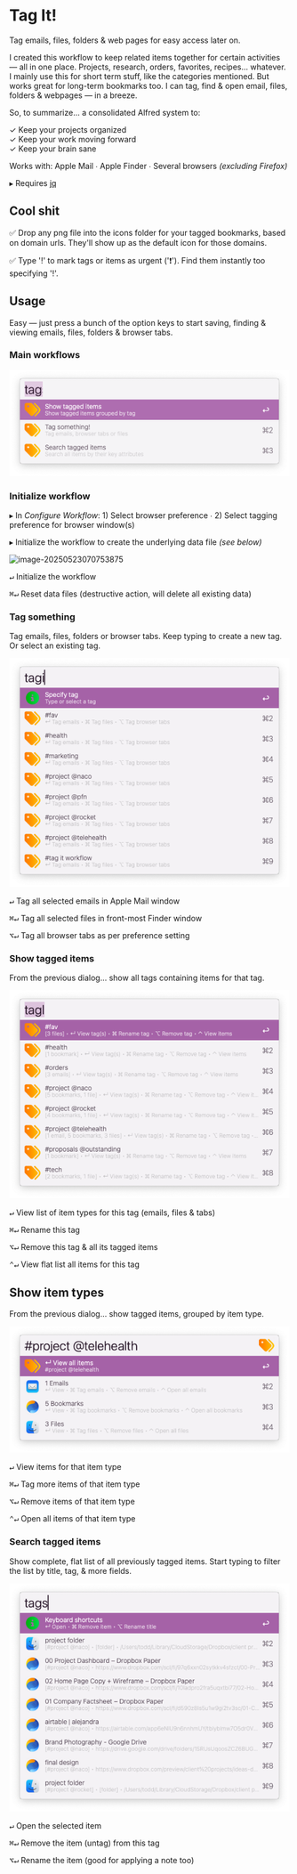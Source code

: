 # Tag It!

Tag emails, files, folders & web pages for easy access later on.

I created this workflow to keep related items together for certain activities — all in one place. Projects, research, orders, favorites, recipes... whatever. I mainly use this for short term stuff, like the categories mentioned. But works great for long-term bookmarks too. I can tag, find & open email, files, folders & webpages — in a breeze. 

So, to summarize... a consolidated Alfred system to:  

✓  Keep your projects organized  
✓  Keep your work moving forward  
✓  Keep your brain sane

Works with: Apple Mail ∙ Apple Finder ∙ Several browsers *(excluding Firefox)*

▸ Requires [jq](https://formulae.brew.sh/formula/jq)

## Cool shit

✅ Drop any png file into the icons folder for your tagged bookmarks, based on domain urls. They'll show up as the default icon for those domains.

✅ Type '!' to mark tags or items as urgent ('❗'). Find them instantly too specifying '!'.

## Usage

Easy — just press a bunch of the option keys to start saving, finding & viewing emails, files, folders & browser tabs. 

### Main workflows

![image-20250509211540846](assets/image-20250509211540846.png)  

### Initialize workflow

▸ In *Configure Workflow*: 1) Select browser preference ∙ 2) Select tagging preference for browser window(s)

▸ Initialize the workflow to create the underlying data file *(see below)*

![image-20250523070753875](assets/image-20250523070753875.png)  

<kbd>↵</kbd>  Initialize the workflow

<kbd>⌘</kbd><kbd>↵</kbd> Reset data files (destructive action, will delete all existing data)

### Tag something

Tag emails, files, folders or browser tabs. Keep typing to create a new tag. Or select an existing tag.

![image-20250517072635828](assets/image-20250517072635828.png)   

<kbd>↵</kbd>  Tag all selected emails in Apple Mail window

<kbd>⌘</kbd><kbd>↵</kbd> Tag all selected files in front-most Finder window

<kbd>⌥</kbd><kbd>↵</kbd> Tag all browser tabs as per preference setting

### Show tagged items

From the previous dialog... show all tags containing items for that tag.

![image-20250509221638765](assets/image-20250509221638765.png) 

<kbd>↵</kbd>  View list of item types for this tag (emails, files & tabs)

<kbd>⌘</kbd><kbd>↵</kbd> Rename this tag

<kbd>⌥</kbd><kbd>↵</kbd> Remove this tag & all its tagged items

<kbd>⌃</kbd><kbd>↵</kbd> View flat list all items for this tag

## Show item types

From the previous dialog... show tagged items, grouped by item type.

![image-20250511163058886](assets/image-20250511163058886.png) 

<kbd>↵</kbd>  View items for that item type

<kbd>⌘</kbd><kbd>↵</kbd>  Tag more items of that item type

<kbd>⌥</kbd><kbd>↵</kbd>  Remove items of that item type

<kbd>⌃</kbd><kbd>↵</kbd>  Open all items of that item type

### Search tagged items

Show complete, flat list of all previously tagged items. Start typing to filter the list by title, tag, & more fields.

 ![image-20250512152357689](assets/image-20250512152357689.png) 

<kbd>↵</kbd>  Open the selected item

<kbd>⌘</kbd><kbd>↵</kbd> Remove the item (untag) from this tag

<kbd>⌥</kbd><kbd>↵</kbd> Rename the item (good for applying a note too)

